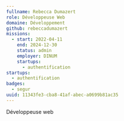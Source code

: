 ```yaml
---
fullname: Rebecca Dumazert
role: Développeuse Web
domaine: Développement
github: rebeccadumazert
missions:
  - start: 2022-04-11
    end: 2024-12-30
    status: admin
    employer: DINUM
    startups:
      - authentification
startups:
  - authentification
badges:
  - segur
uuid: 11343fe3-cba8-41af-abec-a0699b81ac35
---
```

Développeuse web